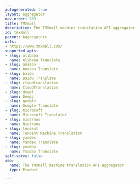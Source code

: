 ```yaml
---
autogenerated: true
layout: aggregator
nav_order: 989
title: TMXmall
description: The TMXmall machine translation API aggregator
id: tmxmall
parent: Aggregators
urls:
- https://www.tmxmall.com/
supported_apis:
- slug: alibaba
  name: Alibaba Translate
- slug: amazon
  name: Amazon Translate
- slug: baidu
  name: Baidu Translate
- slug: cloudtranslation
  name: CloudTranslation
- slug: deepl
  name: DeepL
- slug: google
  name: Google Translate
- slug: microsoft
  name: Microsoft Translator
- slug: niutrans
  name: Niutrans
- slug: tencent
  name: Tencent Machine Translation
- slug: yandex
  name: Yandex Translate
- slug: youdao
  name: Youdao Translate
self-serve: false
seo:
  name: The TMXmall machine translation API aggregator
  type: Product

---
```


